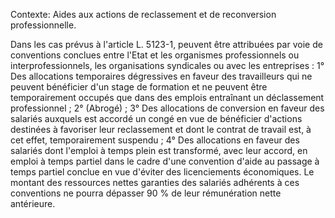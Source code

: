 Contexte: Aides aux actions de reclassement et de reconversion professionnelle.

Dans les cas prévus à l'article L. 5123-1, peuvent être attribuées par voie de conventions conclues entre l'Etat et les organismes professionnels ou interprofessionnels, les organisations syndicales ou avec les entreprises : 1° Des allocations temporaires dégressives en faveur des travailleurs qui ne peuvent bénéficier d'un stage de formation et ne peuvent être temporairement occupés que dans des emplois entraînant un déclassement professionnel ; 2° (Abrogé) ; 3° Des allocations de conversion en faveur des salariés auxquels est accordé un congé en vue de bénéficier d'actions destinées à favoriser leur reclassement et dont le contrat de travail est, à cet effet, temporairement suspendu ; 4° Des allocations en faveur des salariés dont l'emploi à temps plein est transformé, avec leur accord, en emploi à temps partiel dans le cadre d'une convention d'aide au passage à temps partiel conclue en vue d'éviter des licenciements économiques. Le montant des ressources nettes garanties des salariés adhérents à ces conventions ne pourra dépasser 90 % de leur rémunération nette antérieure.